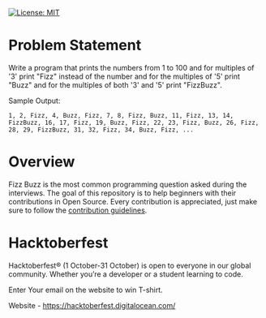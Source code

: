 [![License: MIT](https://img.shields.io/badge/License-MIT-yellow.svg)](https://github.com/ashish-r/mern-registration-form/blob/master/LICENSE)

# Problem Statement

Write a program that prints the numbers from 1 to 100 and for multiples of '3' print "Fizz" instead of the number and for the multiples of '5' print "Buzz" and for the multiples of both '3' and '5' print "FizzBuzz".

Sample Output: 

`1, 2, Fizz, 4, Buzz, Fizz, 7, 8, Fizz, Buzz, 11, Fizz, 13, 14, FizzBuzz, 16, 17, Fizz, 19, Buzz, Fizz, 22, 23, Fizz, Buzz, 26, Fizz, 28, 29, FizzBuzz, 31, 32, Fizz, 34, Buzz, Fizz, ...`


# Overview
Fizz Buzz is the most common programming question asked during the interviews. The goal of this repository is to help beginners with their contributions in Open Source. Every contribution is appreciated, just make sure to follow the [contribution guidelines](CONTRIBUTING.md).

# Hacktoberfest
Hacktoberfest® (1 October-31 October) is open to everyone in our global community. Whether you’re a developer or a student learning to code.

Enter Your email on the website to win T-shirt.

Website - <https://hacktoberfest.digitalocean.com/>

